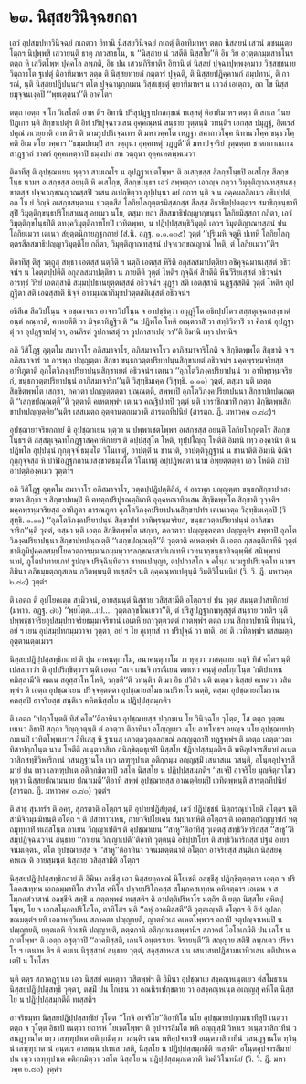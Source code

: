 <h1>๒๓. นิสฺสยวินิจฺฉยกถา</h1>
<p> เอวํ อุปสมฺปทาวินิจฺฉยํ กเถตฺวา อิทานิ นิสฺสยวินิจฺฉยํ กเถตุํ ติอาทิมาหฯ ตตฺถ นิสฺสยนํ  เสวนํ ภชนนฺตฺยโตฺถฯ นิปุพฺพสิ เสวายนฺติ ธาตุ ภาวสาธโน, น ‘‘นิสฺสาย นํ วสตีติ นิสฺสโย’’ติ อิธ วิย อวุตฺตกมฺมสาธโนฯ ตตฺถ หิ เสวิตโพฺพ ปุคฺคโล ลพฺภติ, อิธ ปน เสวนกิริยาติฯ อิทานิ ตํ นิสฺสยํ ปุจฺฉาปุพฺพงฺคมาย  วิสฺสชฺชนาย วิตฺถารโต ฐเปตุํ ติอาทิมาหฯ ตตฺถ ติ นิสฺสยทายกํ กตฺตารํ ปุจฺฉติ, ติ นิสฺสยปฎิคฺคาหกํ สมฺปทานํ, ติ การณํ, นฺติ นิสฺสยปฎิปนฺนกํฯ ตโต ปุจฺฉานุกฺกเมน วิสฺสเชฺชตุํ ตฺยาทิมาหฯ น เกวลํ เอเตฺถว, อถ โข นิสฺสยมุจฺจนเงฺคปิ ‘‘พฺยเตฺตนา’’ติ อาคโตฯ</p>


<p>ตตฺถ  เอตฺถ จ โก วิเสโสติ อาห ติฯ อิทานิ ปริสุปฎฺฐาปกลกฺขณํ ทเสฺสตุํ ติอาทิมาหฯ ตตฺถ ติ สกเล วินยปิฎเกฯ นฺติ สิกฺขาเปตุํฯ ติ อิทํ ปริปุจฺฉาวเสน อุคฺคณฺหนํ สนฺธาย วุตฺตนฺติ วทนฺติฯ เอกสฺส ปมุฎฺฐํ, อิตเรสํ ปคุณํ ภเวยฺยาติ อาห ติฯ ติ นามรูปปริเจฺฉเทฯ ติ มหาวคฺคโต เหฎฺฐา สคาถาวโคฺค นิทานวโคฺค ขนฺธวโคฺคติ อิเม ตโย วคฺคาฯ ‘‘ธมฺมปทมฺปิ สห วตฺถุนา อุคฺคเหตุํ วฎฺฎตี’’ติ มหาปจฺจริยํ วุตฺตตฺตา ชาตกภาณเกน สาฎฺฐกถํ ชาตกํ อุคฺคเหตฺวาปิ ธมฺมปทํ สห วตฺถุนา อุคฺคเหตพฺพเมวฯ</p>


<p>ติอาทีสุ ติ อุปชฺฌาเยน หุตฺวา สามเณโร น อุปฎฺฐาเปตโพฺพฯ ติ อเสกฺขสฺส สีลกฺขโนฺธปิ อเสโกฺข สีลกฺขโนฺธ นามฯ อเสกฺขสฺส อยนฺติ หิ อเสโกฺข, สีลกฺขโนฺธฯ เอวํ สพฺพตฺถฯ เอวญฺจ กตฺวา วิมุตฺติญาณทสฺสนสงฺขาตสฺส ปจฺจเวกฺขณญาณสฺสปิ วเสน อเปกฺขิตฺวา อุปฺปนฺนา อยํ กถาฯ นฺติ จ น อคฺคผลสีลเมว อธิเปฺปตํ, อถ โข ยํ กิญฺจิ อเสกฺขสนฺตาเน ปวตฺตสีลํ โลกิยโลกุตฺตรมิสฺสกสฺส สีลสฺส อิธาธิเปฺปตตฺตาฯ สมาธิกฺขนฺธาทีสุปิ วิมุตฺติกฺขนฺธปริโยสาเนสุ อยเมว นโย, ตสฺมา ยถา สีลสมาธิปญฺญากฺขนฺธา โลกิยมิสฺสกา กถิตา, เอวํ วิมุตฺติกฺขโนฺธปีติ ตทงฺควิมุตฺติอาทโยปิ เวทิตพฺพา, น ปฎิปฺปสฺสทฺธิวิมุตฺติ เอวฯ วิมุตฺติญาณทสฺสนํ ปน โลกิยเมวฯ เตเนว สํยุตฺตนิกายฎฺฐกถายํ (สํ.นิ. อฎฺฐ. ๑.๑.๑๓๕) วุตฺตํ ‘‘ปุริเมหิ  จตูหิ ปเทหิ โลกิยโลกุตฺตรสีลสมาธิปญฺญาวิมุตฺติโย  กถิตา, วิมุตฺติญาณทสฺสนํ ปจฺจเวกฺขณญาณํ โหติ, ตํ โลกิยเมวา’’ติฯ</p>


<p>ติอาทีสุ ตีสุ วตฺถูสุ สทฺธา เอตสฺส นตฺถีติ ฯ นตฺถิ เอตสฺส หิรีติ  อกุสลสมาปตฺติยา อชิคุจฺฉมานเสฺสตํ อธิวจนํฯ น โอตฺตปฺปตีติ  อกุสลสมาปตฺติยา น ภายตีติ วุตฺตํ โหติฯ กุจฺฉิตํ สีทตีติ  หีนวีริยเสฺสตํ อธิวจนํฯ อารทฺธํ วีริยํ เอตสฺสาติ  สมฺมปฺปธานยุตฺตเสฺสตํ อธิวจนํฯ มุฎฺฐา สติ เอตสฺสาติ  นฎฺฐสฺสตีติ วุตฺตํ โหติฯ อุปฎฺฐิตา สติ เอตสฺสาติ  นิจฺจํ อารมฺมณาภิมุขปวตฺตสติเสฺสตํ อธิวจนํฯ</p>


<p>อธิสีเล สีลวิปโนฺน จ อชฺฌาจาเร อาจารวิปโนฺน จ อาปชฺชิตฺวา อวุฎฺฐิโต อธิเปฺปโตฯ สสฺสตุเจฺฉทสงฺขาตํ อนฺตํ คณฺหาติ, คาหยตีติ วา  มิจฺฉาทิฎฺฐิฯ ติ ‘‘น ปฎิพโล โหติ อเนฺตวาสิํ วา สทฺธิวิหาริํ วา คิลานํ อุปฎฺฐาตุํ วา อุปฎฺฐาเปตุํ วา, อนภิรตํ วูปกาเสตุํ วา วูปกาสาเปตุํ วา’’ติ อิมานิ เทฺว ปทานิฯ</p>


<p>อภิ วิสิโฎฺฐ อุตฺตโม สมาจาโร อภิสมาจาโร, อภิสมาจาโรว อาภิสมาจาริโกติ จ สิกฺขิตพฺพโต สิกฺขาติ จ ฯ อภิสมาจารํ วา อารพฺภ ปญฺญตฺตา สิกฺขา  ขนฺธกวตฺตปริยาปนฺนสิกฺขาเยตํ อธิวจนํฯ มคฺคพฺรหฺมจริยสฺส อาทิภูตาติ  อุภโตวิภงฺคปริยาปนฺนสิกฺขาเยตํ อธิวจนํฯ เตเนว ‘‘อุภโตวิภงฺคปริยาปนฺนํ  วา อาทิพฺรหฺมจริยกํ, ขนฺธกวตฺตปริยาปนฺนํ อาภิสมาจาริก’’นฺติ วิสุทฺธิมเคฺค (วิสุทฺธิ. ๑.๑๑) วุตฺตํ, ตสฺมา นฺติ เอตฺถ สิกฺขิตพฺพโต เสกฺขา, ภควตา ปญฺญตฺตตฺตา ปณฺณตฺติ, สพฺพาปิ อุภโตวิภงฺคปริยาปนฺนา สิกฺขาปทปณฺณตฺติ ‘‘เสกฺขปณฺณตฺตี’’ติ วุตฺตาติ คเหตพฺพํฯ เตเนว คณฺฐิปเทปิ วุตฺตํ นฺติ ปาราชิกมาทิํ กตฺวา สิกฺขิตพฺพสิกฺขาปทปญฺญตฺติย’’นฺติฯ เสสเมตฺถ อุตฺตานตฺถเมวาติ สารตฺถทีปนิยํ (สารตฺถ. ฎี. มหาวคฺค ๓.๘๔)ฯ</p>


<p>อุปชฺฌายาจริยกถายํ ติ อุปชฺฌาเยน หุตฺวา น ปพฺพาเชตโพฺพฯ อเสกฺขสฺส  อยนฺติ  โลกิยโลกุตฺตโร สีลกฺขโนฺธฯ ติ สสฺสตุเจฺฉทโกฎฺฐาสคฺคาหิกายฯ ติ อปฺปสฺสุโต โหติ, ทุปฺปโญฺญ โหตีติ อิมานิ เทฺว องฺคานิฯ ติ น ปฎิพโล อุปฺปนฺนํ กุกฺกุจฺจํ ธมฺมโต วิโนเทตุํ, อาปตฺติํ น ชานาติ, อาปตฺติวุฎฺฐานํ น ชานาตีติ อิมานิ ตีณิฯ กุกฺกุจฺจสฺส หิ ปาฬิอฎฺฐกถานยสงฺขาตธมฺมโต วิโนเทตุํ อปฺปฎิพลตา นาม อพฺยตฺตตฺตา เอว โหตีติ สาปิ อาปตฺติองฺคเมว วุตฺตาฯ</p>


<p>อภิ วิสิโฎฺฐ อุตฺตโม สมาจาโร อภิสมาจาโร, วตฺตปฺปฎิปตฺติสีลํ, ตํ อารพฺภ ปญฺญตฺตา ขนฺธกสิกฺขาปทสงฺขาตา สิกฺขา ฯ สิกฺขาปทมฺปิ หิ ตทตฺถปริปูรณตฺถิเกหิ อุคฺคหณาทิวเสน สิกฺขิตพฺพโต สิกฺขาติ วุจฺจติฯ มคฺคพฺรหฺมจริยสฺส อาทิภูตา การณภูตา  อุภโตวิภงฺคปริยาปนฺนสิกฺขาปทํฯ เตเนเวตฺถ วิสุทฺธิมเคฺคปิ (วิสุทฺธิ. ๑.๑๑) ‘‘อุภโตวิภงฺคปริยาปนฺนํ สิกฺขาปทํ อาทิพฺรหฺมจริยกํ, ขนฺธกวตฺตปริยาปนฺนํ อาภิสมาจาริก’’นฺติ วุตฺตํ, ตสฺมา นฺติ เอตฺถ สิกฺขิตพฺพโต เสกฺขา, ภควตาว  ปญฺญตฺตตฺตา ปญฺญตฺติฯ สพฺพาปิ อุภโตวิภงฺคปริยาปนฺนา สิกฺขาปทปณฺณตฺติ ‘‘เสกฺขปณฺณตฺตี’’ติ วุตฺตาติ คเหตพฺพํฯ ติ เอตฺถ กุสลตฺติกาทีหิ วุตฺตํ ชาติภูมิปุคฺคลสมฺปโยควตฺถารมฺมณกมฺมทฺวารลกฺขณรสาทิเภเทหิ เวทนากฺขนฺธาทิจตุพฺพิธํ สนิพฺพานํ นามํ, ภูโตปาทายเภทํ รูปญฺจ ปริจฺฉินฺทิตฺวา ชานนปญฺญา, ตปฺปกาสโก จ คโนฺถ นามรูปปริเจฺฉโท นามฯ อิมินา อภิธมฺมตฺถกุสเลน ภวิตพฺพนฺติ ทเสฺสติฯ นฺติ อุคฺคณฺหาเปตุนฺติ วิมติวิโนทนิยํ (วิ. วิ. ฎี. มหาวคฺค ๒.๘๔) วุตฺตํฯ</p>


<p> ติ เอตฺถ ติ อุปโยคเตฺถ สามิวจนํ, อายสฺมนฺตํ นิสฺสาย วสิสฺสามีติ อโตฺถฯ ยํ ปน วุตฺตํ สมนฺตปาสาทิกายํ (มหาว. อฎฺฐ. ๗๖) ‘‘พฺยโตฺต…เป.… วุตฺตลกฺขโณเยวา’’ติ, ตํ ปริสูปฎฺฐากพหุสฺสุตํ สนฺธาย วทติฯ นฺติ ปพฺพชฺชาจริยอุปสมฺปทาจริยธมฺมาจริยานํ เอเตหิ ยถาวุตฺตวตฺตํ กาตพฺพํฯ ตตฺถ เยน สิกฺขาปทานิ ทินฺนานิ, อยํ ฯ เยน อุปสมฺปทกมฺมวาจา วุตฺตา, อยํ ฯ โย อุเทฺทสํ วา ปริปุจฺฉํ วา เทติ, อยํ ติ เวทิตพฺพํฯ เสสเมตฺถ อุตฺตานตฺถเมวฯ</p>


<p> นิสฺสยปฎิปฺปสฺสทฺธิกถายํ  ติ ปุน อาคนฺตุกาโม, อนาคนฺตุกาโม วา หุตฺวา วาสตฺถาย กญฺจิ ทิสํ คโตฯ นฺติ เปสลภาวํฯ ติ อุปปริกฺขิตฺวาฯ นฺติ เอตฺถ ‘‘สเจ เกนจิ กรณีเยน ตทเหว คนฺตุํ อสโกฺกโนฺต ‘กติปาเหน คมิสฺสามี’ติ คมเน สอุสฺสาโห โหติ, รกฺขตี’’ติ วทนฺติฯ ติ มา  อิธ ปวิสิฯ นฺติ ตเตฺถว นิสฺสยํ คเหตฺวา วสิตพฺพํฯ ติ เอตฺถ อุปชฺฌาเยน ปริจฺจตฺตตฺตา อุปชฺฌายสโมธานปริหาโร นตฺถิ, ตสฺมา อุปชฺฌายสโมธานคตสฺสปิ อาจริยสฺส สนฺติเก คหิตนิสฺสโย น ปฎิปฺปสฺสมฺภติฯ</p>


<p>ติ เอตฺถ ‘‘ปกฺกโนฺตติ ทิสํ คโต’’ติอาทินา อุปชฺฌายสฺส ปกฺกมเน โย วินิจฺฉโย วุโตฺต, โส ตตฺถ วุตฺตนเยเนว อิธาปิ สกฺกา วิญฺญาตุนฺติ ตํ อวตฺวา ติอาทินา อโญฺญเยว นโย อารโทฺธฯ อยญฺจ นโย อุปชฺฌายปกฺกมเนปิ เวทิตโพฺพเยวฯ อีทิเสสุ หิ ฐาเนสุ เอกตฺถวุตฺตลกฺขณํ อญฺญตฺถาปิ ทฎฺฐพฺพํฯ ติ เอตฺถ เอตฺตาวตา ทิสาปกฺกโนฺต นาม โหตีติ อเนฺตวาสิเก อนิกฺขิตฺตธุเรปิ นิสฺสโย ปฎิปฺปสฺสมฺภติฯ ติ พหิอุปจารสีมายํ อเนฺตวาสิกสทฺธิวิหาริกานํ วสนฎฺฐานโต เทฺว เลฑฺฑุปาเต อติกฺกมฺม อญฺญสฺมิํ เสนาสเน วสนฺติ, อโนฺตอุปจารสีมายํ ปน เทฺว เลฑฺฑุปาเต อติกฺกมิตฺวาปิ วสโต นิสฺสโย น ปฎิปฺปสฺสมฺภติฯ ‘‘สเจปิ อาจริโย มุญฺจิตุกาโมว หุตฺวา นิสฺสยปณามนาย ปณาเมตี’’ติอาทิ สพฺพํ อุปชฺฌายสฺส อาณตฺติยมฺปิ เวทิตพฺพนฺติ สารตฺถทีปนิยํ (สารตฺถ. ฎี. มหาวคฺค ๓.๘๓) วุตฺตํฯ</p>


<p> ติ สาธุ สุนฺทรํฯ ติ อครุ, สุภรตาติ อโตฺถฯ นฺติ อุปายปฎิสํยุตฺตํ, เอวํ ปฎิปชฺชนํ นิตฺถรณุปาโยติ อโตฺถฯ นฺติ สามีจิกมฺมมิทนฺติ อโตฺถ ฯ ติ ปสาทาวเหน, กายวจีปโยเคน สมฺปาเทหีติ อโตฺถฯ ติ เอตทตฺถวิญฺญาปกํ หตฺถมุทฺทาทิํ ทเสฺสโนฺต กาเยน วิญฺญาเปติฯ ติ อุปชฺฌาเยน ‘‘สาหู’’ติอาทีสุ วุเตฺตสุ สทฺธิวิหาริกสฺส ‘‘สาธู’’ติ สมฺปฎิจฺฉนวจนํ สนฺธาย ‘‘กาเยน วิญฺญาเปตี’’ติอาทิ วุตฺตนฺติ อธิปฺปาโยฯ ติ  สทฺธิวิหาริกสฺส ปฐมํ อายาจนมเตฺตน, ตโต อุปชฺฌายสฺส จ ‘‘สาหู’’ติอาทินา วจนมเตฺตนาติ อโตฺถฯ อาจริยสฺส สนฺติเก นิสฺสยคฺคหเณ ติ อายสฺมนฺตํ นิสฺสาย วสิสฺสามีติ อโตฺถฯ</p>


<p> นิสฺสยปฎิปฺปสฺสทฺธิกถายํ ติ อิมินา ลชฺชีสุ เอว นิสฺสยคฺคหณํ นิโยเชติ อลชฺชีสุ ปฎิกฺขิตฺตตฺตาฯ เอตฺถ จ ปริโภคสเทฺทน เอกกมฺมาทิโก สํวาโส คหิโต ปจฺจยปริโภคสฺส สโมฺภคสเทฺทน คหิตตฺตาฯ เอเตน จ สโมฺภคสํวาสานํ อลชฺชีหิ สทฺธิํ น กตฺตพฺพตํ ทเสฺสติฯ ติ อาปตฺติปริหาโร นตฺถิฯ ติ ยตฺถ นิสฺสโย คหิตปุโพฺพ, โย จ เอกสโมฺภคปริโภโค, ตาทิโสฯ นฺติ ‘‘ลหุํ อาคมิสฺสตี’’ติ วุตฺตเญฺจติ อโตฺถฯ ติ อิทํ อุปลกฺขณมตฺตํฯ ยทิ เอกาหทฺวีเหน สภาคตา ปญฺญายติ, ญาตทิวเส คเหตโพฺพวฯ อถาปิ จตุปญฺจาเหนปิ น ปญฺญายติ, ยตฺตเกหิ ทิวเสหิ ปญฺญายติ, ตตฺตกานิ อติกฺกาเมตพฺพานิฯ สภาคตํ โอโลเกมีติ ปน เลโส น กาตโพฺพฯ ติ เอตฺถ อสุตฺวาปิ ‘‘อาคมิสฺสติ, เกนจิ อนฺตราเยน จิรายนฺตี’’ติ สญฺญาย สติปิ ลพฺภเตว ปริหาโร ฯ เตนาห ติฯ ติ คมเน นิรุสฺสาหํ สนฺธาย วุตฺตํ, สอุสฺสาหสฺส ปน เสนาสนปฎิสามนาทิวเสน กติปาเห คเตปิ น โทโสฯ</p>


<p>นฺติ ตตฺร สภาคฎฺฐาเน เอว นิสฺสยํ คเหตฺวา วสิตพฺพํฯ ติ อิมินา อุปชฺฌาเย สงฺคณฺหเนฺตเยว ตํสโมธาเน นิสฺสยปฎิปฺปสฺสทฺธิ วุตฺตา, ตสฺมิํ ปน โกเธน วา คณนิรเปกฺขตาย วา อสงฺคณฺหเนฺต อเญฺญสุ คหิโต นิสฺสโย น ปฎิปฺปสฺสมฺภตีติ ทเสฺสติฯ</p>


<p>อาจริยมฺหา นิสฺสยปฎิปฺปสฺสทฺธิยํ วุโตฺต ‘‘โกจิ อาจริโย’’ติอาทิโก นโย อุปชฺฌายปกฺกมนาทีสุปิ เนตฺวา ตตฺถ จ วุโตฺต อิธาปิ เนตฺวา ยถารหํ โยเชตโพฺพฯ ติ อุปจารสีมโต พหิ อญฺญสฺมิํ วิหาเร อเนฺตวาสิกาทีนํ วสนฎฺฐานโต เทฺว เลฑฺฑุปาเต อติกฺกมิตฺวา วสนฺติฯ เตน พหิอุปจาเรปิ อเนฺตวาสิกาทีนํ วสนฎฺฐานโต ทฺวินฺนํ เลฑฺฑุปาตานํ อนฺตเร อาสเนฺน ปเทเส วสติ, นิสฺสโย น ปฎิปฺปสฺสมฺภตีติ  ทเสฺสติฯ อโนฺตอุปจารสีมายํ ปน เทฺว เลฑฺฑุปาเต อติกฺกมิตฺวา วสโต นิสฺสโย น ปฎิปฺปสฺสมฺภเตวาติ วิมติวิโนทนิยํ (วิ. วิ. ฎี. มหาวคฺค ๒.๘๓) วุตฺตํฯ</p>

</p>

</p>

</p>





